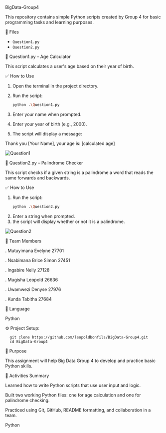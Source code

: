  BigData-Group4
 
 This repository contains simple Python scripts created by Group 4 for basic programming tasks and learning purposes.

 📁 Files
  
  - `Question1.py`
  - `Question2.py`
  
  
 🧮 Question1.py – Age Calculator
  
  This script calculates a user's age based on their year of birth.
  
  ✅ How to Use
  
  1. Open the terminal in the project directory.
  2. Run the script:
     ```bash
     python .\Question1.py

  3. Enter your name when prompted.

  4. Enter your year of birth (e.g., 2000).

  5. The script will display a message:

   Thank you [Your Name], your age is: [calculated age]
 
  ![Question1](https://github.com/user-attachments/assets/9adecb13-606a-4aeb-9ac4-0889153af321)

  🧮 Question2.py – Palindrome Checker

  This script checks if a given string is a palindrome a word that reads the same forwards and backwards.

 ✅ How to Use

  1. Run the script:
     ```bash
     python .\Question2.py

  2. Enter a string when prompted.
  3. the script will display whether or not it is a palindrome.

  ![Question2](https://github.com/user-attachments/assets/70600d32-a3de-43cd-9f93-2534cee24da9)


 👥 Team Members
 
 . Mutuyimana Evelyne 27701
 
 . Nsabimana Brice Simon 27451
 
 . Ingabire Nelly 27128
 
 . Mugisha Leopold 26636
 
 . Uwamwezi Denyse 27976
 
 . Kunda Tabitha 27684 

 🐍 Language
 
  Python

 ⚙️ Project Setup:
 
      git clone https://github.com/leopoldbonfils/BigData-Group4.git
      cd BigData-Group4


 📌 Purpose
 
  This assignment will help Big Data Group 4 to develop and practice basic Python skills.

 📄 Activities Summary
 
   Learned how to write Python scripts that use user input and logic.
    
   Built two working Python files: one for age calculation and one for palindrome checking.
    
   Practiced using Git, GitHub, README formatting, and collaboration in a team.
   

Python
